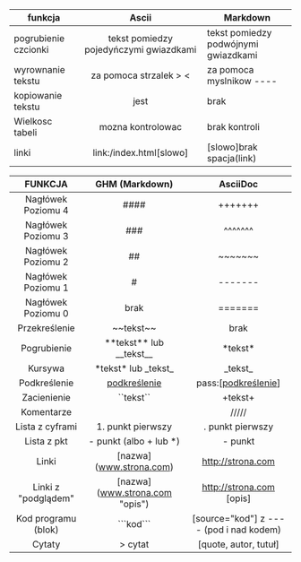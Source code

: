 

| funkcja        | Ascii           | Markdown |
| ------------- |:-------------:| ------------- |
| pogrubienie czcionki      | tekst pomiedzy pojedyńczymi gwiazdkami | tekst pomiedzy podwójnymi gwiazdkami |
|wyrownanie tekstu|za pomoca strzalek > <|za pomoca myslnikow ----|
|kopiowanie tekstu|jest|brak|
|Wielkosc tabeli|mozna kontrolowac|brak kontroli|
|linki|link:/index.html[slowo]|[slowo]brak spacja(link)|

|FUNKCJA            | GHM (Markdown)                 | AsciiDoc                  |
|:-----------------:|:------------------------------:|:-------------------------:|
|Nagłówek Poziomu 4 | ####                           | +++++++                   |
|Nagłówek Poziomu 3 | ###                            | ^^^^^^^                   |
|Nagłówek Poziomu 2 | ##                             | ~~~~~~~                   |
|Nagłówek Poziomu 1 | #                              | -------                   |
|Nagłówek Poziomu 0 | brak                           | =======                   |
|Przekreślenie      | \~~tekst\~~                    | brak                      |
|Pogrubienie        | \*\*tekst\*\* lub \_\_tekst\_\_| \*tekst\*                 |
|Kursywa            | \*tekst\* lub \_tekst\_        | \_tekst\_                 |
|Podkreślenie       | <u>podkreślenie</u>            | pass:[<u>podkreślenie</u>]|
|Zacienienie        | \`\`tekst\``                    | \+tekst\+                |
|Komentarze         | <!-- komentarz -->             | /////                     |
|Lista z cyframi | 1. punkt pierwszy              | . punkt pierwszy          |
|Lista z pkt   | - punkt (albo + lub *)         | - punkt                   |
|Linki              | \[nazwa](www.strona.com)       | http://strona.com         |
|Linki z "podglądem"| \[nazwa](www.strona.com "opis")| http://strona.com [opis]  |
|Kod programu (blok)| \`\`\`kod\`\`\` | [source="kod"] z ---- (pod i nad kodem)||Linki z "przypisem"| tekst\[1] \[1]:www.strona.com  | brak                      |
|Cytaty             | > cytat                        | [quote, autor, tutuł]     |
